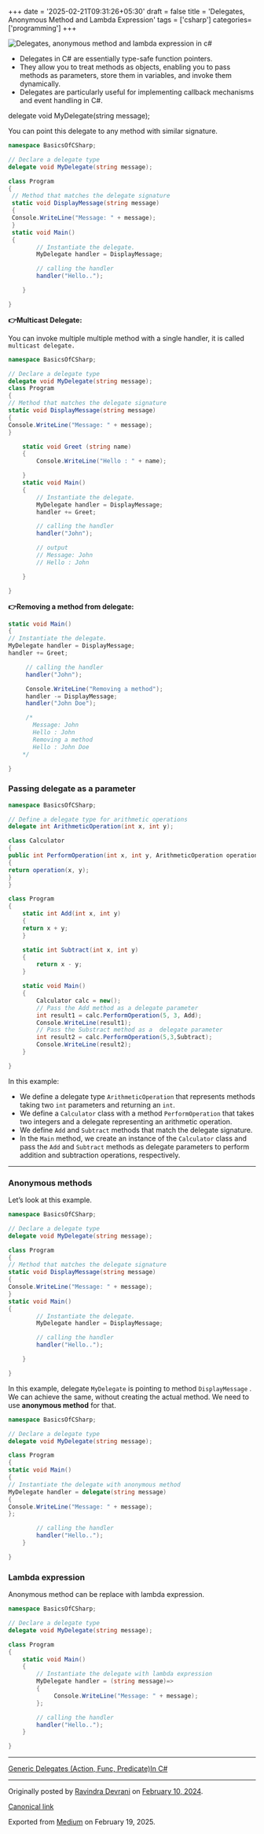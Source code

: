 +++
date = '2025-02-21T09:31:26+05:30'
draft = false
title = 'Delegates, Anonymous Method and Lambda Expression'
tags = ['csharp']
categories= ['programming']
+++

![Delegates, anonymous method and lambda expression in c#](/images/1_IjMrDe_CyuhXr3ZpddcOOg.png)

- Delegates in C# are essentially type-safe function pointers.
- They allow you to treat methods as objects, enabling you to pass methods as parameters, store them in variables, and invoke them dynamically.
- Delegates are particularly useful for implementing callback mechanisms and event handling in C#.

delegate void MyDelegate(string message);

You can point this delegate to any method with similar signature.

```cs
namespace BasicsOfCSharp;

// Declare a delegate type
delegate void MyDelegate(string message);

class Program
{
 // Method that matches the delegate signature
 static void DisplayMessage(string message)
 {
 Console.WriteLine("Message: " + message);
 }
 static void Main()
 {
        // Instantiate the delegate.
        MyDelegate handler = DisplayMessage;

        // calling the handler
        handler("Hello..");

    }

}
```

**👉Multicast Delegate:**

You can invoke multiple multiple method with a single handler, it is called `multicast delegate.`

```cs
namespace BasicsOfCSharp;

// Declare a delegate type
delegate void MyDelegate(string message);
class Program
{
// Method that matches the delegate signature
static void DisplayMessage(string message)
{
Console.WriteLine("Message: " + message);
}

    static void Greet (string name)
    {
        Console.WriteLine("Hello : " + name);

    }
    static void Main()
    {
        // Instantiate the delegate.
        MyDelegate handler = DisplayMessage;
        handler += Greet;

        // calling the handler
        handler("John");

        // output
        // Message: John
        // Hello : John

    }

}
```

**👉Removing a method from delegate:**

```cs
static void Main()
{
// Instantiate the delegate.
MyDelegate handler = DisplayMessage;
handler += Greet;

     // calling the handler
     handler("John");

     Console.WriteLine("Removing a method");
     handler -= DisplayMessage;
     handler("John Doe");

     /*
       Message: John
       Hello : John
       Removing a method
       Hello : John Doe
    */

}
```

### Passing delegate as a parameter

```cs
namespace BasicsOfCSharp;

// Define a delegate type for arithmetic operations
delegate int ArithmeticOperation(int x, int y);

class Calculator
{
public int PerformOperation(int x, int y, ArithmeticOperation operation)
{
return operation(x, y);
}
}

class Program
{
    static int Add(int x, int y)
    {
    return x + y;
    }

    static int Subtract(int x, int y)
    {
        return x - y;
    }

    static void Main()
    {
        Calculator calc = new();
        // Pass the Add method as a delegate parameter
        int result1 = calc.PerformOperation(5, 3, Add);
        Console.WriteLine(result1);
        // Pass the Substract method as a  delegate parameter
        int result2 = calc.PerformOperation(5,3,Subtract);
        Console.WriteLine(result2);
    }

}
```

In this example:

- We define a delegate type `ArithmeticOperation` that represents methods taking two `int` parameters and returning an `int`.
- We define a `Calculator` class with a method `PerformOperation` that takes two integers and a delegate representing an arithmetic operation.
- We define `Add` and `Subtract` methods that match the delegate signature.
- In the `Main` method, we create an instance of the `Calculator` class and pass the `Add` and `Subtract` methods as delegate parameters to perform addition and subtraction operations, respectively.

---

### Anonymous methods

Let’s look at this example.

```cs
namespace BasicsOfCSharp;

// Declare a delegate type
delegate void MyDelegate(string message);

class Program
{
// Method that matches the delegate signature
static void DisplayMessage(string message)
{
Console.WriteLine("Message: " + message);
}
static void Main()
{
        // Instantiate the delegate.
        MyDelegate handler = DisplayMessage;

        // calling the handler
        handler("Hello..");

    }

}
```

In this example, delegate `MyDelegate` is pointing to method `DisplayMessage` . We can achieve the same, without creating the actual method. We need to use **anonymous method** for that.

```cs
namespace BasicsOfCSharp;

// Declare a delegate type
delegate void MyDelegate(string message);

class Program
{
static void Main()
{
// Instantiate the delegate with anonymous method
MyDelegate handler = delegate(string message)
{
Console.WriteLine("Message: " + message);
};

        // calling the handler
        handler("Hello..");
    }

}
```

### Lambda expression

Anonymous method can be replace with lambda expression.

```cs
namespace BasicsOfCSharp;

// Declare a delegate type
delegate void MyDelegate(string message);

class Program
{
    static void Main()
    {
        // Instantiate the delegate with lambda expression
        MyDelegate handler = (string message)=>
        {
             Console.WriteLine("Message: " + message);
        };

        // calling the handler
        handler("Hello..");
    }

}
```

---

[Generic Delegates (Action, Func, Predicate)In C#](/posts/generic-delegates-action-func-predicate-in-csharp/)

---

Originally posted by [Ravindra Devrani](https://medium.com/@ravindradevrani) on [February 10, 2024](https://medium.com/p/f6d72a77160d).

[Canonical link](https://medium.com/@ravindradevrani/delegates-anonymous-method-and-lambda-expression-in-c-f6d72a77160d)

Exported from [Medium](https://medium.com) on February 19, 2025.

